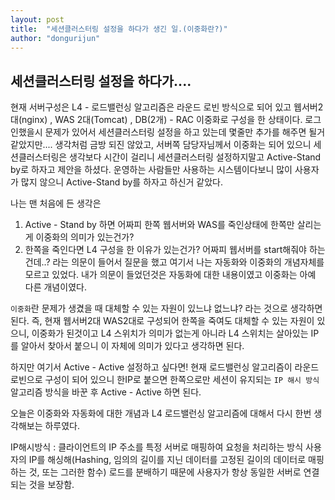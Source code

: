 ```yaml
---
layout: post
title:  "세션클러스터링 설정을 하다가 생긴 일.(이중화란?)"
author: "dongurijun"
---
```


## 세션클러스터링 설정을 하다가....

현재 서버구성은 L4 - 로드밸런싱 알고리즘은 라운드 로빈 방식으로 되어 있고
웹서버2대(nginx) , WAS 2대(Tomcat) , DB(2개) - RAC 
이중화로 구성을 한 상태이다.
로그인했을시 문제가 있어서 세션클러스터링 설정을 하고 있는데 몇줄만 추가를 해주면 될거 같았지만....
생각처럼 금방 되진 않았고, 서버쪽 담당자님께서 이중화는 되어 있으니 세션클러스터링은 생각보다 시간이 걸리니 세션클러스터링 설정하지말고
Active-Stand by로 하자고 제안을 하셨다. 운영하는 사람들만 사용하는 시스템이다보니 많이 사용자가 많지 않으니
Active-Stand by를 하자고 하신거 같았다.

나는 맨 처음에 든 생각은

1. Active - Stand by 하면 어짜피 한쪽 웹서버와 WAS를 죽인상태에 한쪽만 살리는게 이중화의 의미가 있는건가?
2. 한쪽을 죽인다면 L4 구성을 한 이유가 있는건가? 어짜피 웹서버를 start해줘야 하는건데..?
   라는 의문이 들어서 질문을 했고 여기서 나는 자동화와 이중화의 개념자체를 모르고 있었다.
   내가 의문이 들었던것은 자동화에 대한 내용이였고 이중화는 아예 다른 개념이였다.

`이중화`란 문제가 생겼을 때 대체할 수 있는 자원이 있느냐 없느냐? 라는 것으로 생각하면 된다.
즉, 현재 웹서버2대 WAS2대로 구성되어 한쪽을 죽여도 대체할 수 있는 자원이 있으니, 이중화가 된것이고
L4 스위치가 의미가 없는게 아니라 L4 스위치는 살아있는 IP를 알아서 찾아서 붙으니 이 자체에 의미가 있다고 생각하면 된다.

하지만 여기서 Active - Active 설정하고 싶다면!
현재 로드밸런싱 알고리즘이 라운드로빈으로 구성이 되어 있으니 한IP로 붙으면 한쪽으로만 세션이 유지되는 `IP 해시 방식`
알고리즘 방식을 바꾼 후 Active - Active 하면 된다.

오늘은 이중화와 자동화에 대한 개념과 L4 로드밸런싱 알고리즘에 대해서 다시 한번 생각해보는 하루였다.

IP해시방식 : 클라이언트의 IP 주소를 특정 서버로 매핑하여 요청을 처리하는 방식
사용자의 IP를 해싱해(Hashing, 임의의 길이를 지닌 데이터를 고정된 길이의 데이터로 매핑하는 것,
또는 그러한 함수) 로드를 분배하기 때문에 사용자가 항상 동일한 서버로 연결되는 것을 보장함.